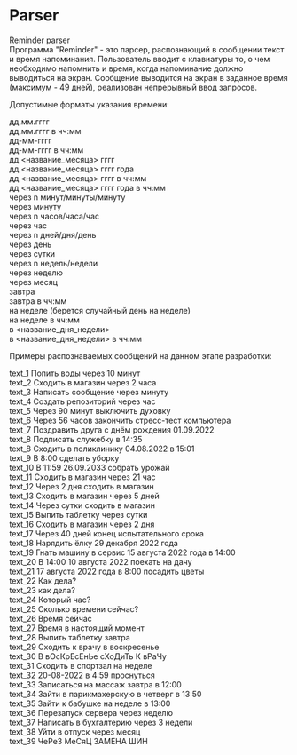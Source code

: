 # Parser
Reminder parser  
Программа "Reminder" - это парсер, распознающий в сообщении текст и время напоминания. Пользователь вводит с клавиатуры то, о чем необходимо напомнить и время, когда напоминание должно выводиться на экран. Сообщение выводится на экран в заданное время (максимум - 49 дней), реализован непрерывный ввод запросов. 

Допустимые форматы указания времени:  

дд.мм.гггг  
дд.мм.гггг в чч:мм  
дд-мм-гггг  
дд-мм-гггг в чч:мм  
дд <название_месяца> гггг  
дд <название_месяца> гггг года  
дд <название_месяца> гггг в чч:мм  
дд <название_месяца> гггг года в чч:мм  
через n минут/минуты/минуту  
через минуту  
через n часов/часа/час  
через час  
через n дней/дня/день  
через день  
через сутки  
через n недель/недели  
через неделю  
через месяц  
завтра  
завтра в чч:мм  
на неделе (берется случайный день на неделе)  
на неделе в чч:мм  
в <название_дня_недели>  
в <название_дня_недели> в чч:мм  

Примеры распознаваемых сообщений на данном этапе разработки:  

text_1 Попить воды через 10 минут  
text_2 Сходить в магазин через 2 часа  
text_3 Написать сообщение через минуту  
text_4 Создать репозиторий через час  
text_5 Через 90 минут выключить духовку  
text_6 Через 56 часов закончить стресс-тест компьютера  
text_7 Поздравить друга с днём рождения 01.09.2022   
text_8 Подписать служебку в 14:35  
text_8 Сходить в поликлинику 04.08.2022 в 15:01  
text_9 В 8:00 сделать уборку  
text_10 В 11:59 26.09.2033 собрать урожай  
text_11 Сходить в магазин через 21 час  
text_12 Через 2 дня сходить в магазин  
text_13 Cходить в магазин через 5 дней  
text_14 Через сутки сходить в магазин  
text_15 Выпить таблетку через сутки   
text_16 Сходить в магазин через 2 дня  
text_17 Через 40 дней конец испытательного срока  
text_18 Нарядить ёлку 29 декабря 2022 года  
text_19 Гнать машину в сервис 15 августа 2022 года в 14:00  
text_20 В 14:00 10 августа 2022 поехать на дачу  
text_21 17 августа 2022 года в 8:00 посадить цветы  
text_22 Как дела?  
text_23 как дела?  
text_24 Который час?  
text_25 Cколько времени сейчас?  
text_26 Время сейчас  
text_27 Время в настоящий момент  
text_28 Выпить таблетку завтра  
text_29 Сходить к врачу в воскресенье  
text_30 В вОсКрЕсЕнЬе сХоДиТь К вРаЧу  
text_31 Сходить в спортзал на неделе  
text_32 20-08-2022 в 4:59 проснуться  
text_33 Записаться на массаж завтра в 12:00  
text_34 Зайти в парикмахерскую в четверг в 13:50  
text_35 Зайти к бабушке на неделе в 13:00  
text_36 Перезапуск сервера через неделю  
text_37 Написать в бухгалтерию через 3 недели  
text_38 Уйти в отпуск через месяц  
text_39 ЧеРеЗ МеСяЦ ЗАМЕНА ШИН  
